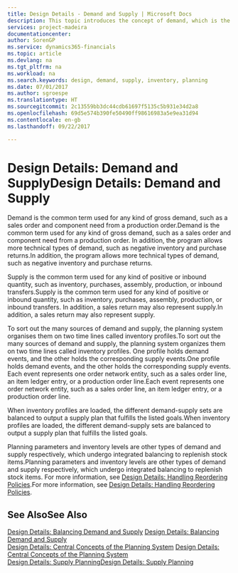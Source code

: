```yaml
---
title: Design Details - Demand and Supply | Microsoft Docs
description: This topic introduces the concept of demand, which is the common term used for any kind of gross demand, such as a sales order and component need from a production order.
services: project-madeira
documentationcenter: 
author: SorenGP
ms.service: dynamics365-financials
ms.topic: article
ms.devlang: na
ms.tgt_pltfrm: na
ms.workload: na
ms.search.keywords: design, demand, supply, inventory, planning
ms.date: 07/01/2017
ms.author: sgroespe
ms.translationtype: HT
ms.sourcegitcommit: 2c13559bb3dc44cdb61697f5135c5b931e34d2a8
ms.openlocfilehash: 69d5e574b390fe50490ff98616983a5e9ea31d94
ms.contentlocale: en-gb
ms.lasthandoff: 09/22/2017

---
```

# <a name="design-details-demand-and-supply"></a><span data-ttu-id="cbabd-103">Design Details: Demand and Supply</span><span class="sxs-lookup"><span data-stu-id="cbabd-103">Design Details: Demand and Supply</span></span>
<span data-ttu-id="cbabd-104">Demand is the common term used for any kind of gross demand, such as a sales order and component need from a production order.</span><span class="sxs-lookup"><span data-stu-id="cbabd-104">Demand is the common term used for any kind of gross demand, such as a sales order and component need from a production order.</span></span> <span data-ttu-id="cbabd-105">In addition, the program allows more technical types of demand, such as negative inventory and purchase returns.</span><span class="sxs-lookup"><span data-stu-id="cbabd-105">In addition, the program allows more technical types of demand, such as negative inventory and purchase returns.</span></span>  
  
<span data-ttu-id="cbabd-106">Supply is the common term used for any kind of positive or inbound quantity, such as inventory, purchases, assembly, production, or inbound transfers.</span><span class="sxs-lookup"><span data-stu-id="cbabd-106">Supply is the common term used for any kind of positive or inbound quantity, such as inventory, purchases, assembly, production, or inbound transfers.</span></span> <span data-ttu-id="cbabd-107">In addition, a sales return may also represent supply.</span><span class="sxs-lookup"><span data-stu-id="cbabd-107">In addition, a sales return may also represent supply.</span></span>  
  
<span data-ttu-id="cbabd-108">To sort out the many sources of demand and supply, the planning system organises them on two time lines called inventory profiles.</span><span class="sxs-lookup"><span data-stu-id="cbabd-108">To sort out the many sources of demand and supply, the planning system organizes them on two time lines called inventory profiles.</span></span> <span data-ttu-id="cbabd-109">One profile holds demand events, and the other holds the corresponding supply events.</span><span class="sxs-lookup"><span data-stu-id="cbabd-109">One profile holds demand events, and the other holds the corresponding supply events.</span></span> <span data-ttu-id="cbabd-110">Each event represents one order network entity, such as a sales order line, an item ledger entry, or a production order line.</span><span class="sxs-lookup"><span data-stu-id="cbabd-110">Each event represents one order network entity, such as a sales order line, an item ledger entry, or a production order line.</span></span>  
  
<span data-ttu-id="cbabd-111">When inventory profiles are loaded, the different demand-supply sets are balanced to output a supply plan that fulfills the listed goals.</span><span class="sxs-lookup"><span data-stu-id="cbabd-111">When inventory profiles are loaded, the different demand-supply sets are balanced to output a supply plan that fulfills the listed goals.</span></span>  
  
<span data-ttu-id="cbabd-112">Planning parameters and inventory levels are other types of demand and supply respectively, which undergo integrated balancing to replenish stock items.</span><span class="sxs-lookup"><span data-stu-id="cbabd-112">Planning parameters and inventory levels are other types of demand and supply respectively, which undergo integrated balancing to replenish stock items.</span></span> <span data-ttu-id="cbabd-113">For more information, see [Design Details: Handling Reordering Policies](design-details-handling-reordering-policies.md).</span><span class="sxs-lookup"><span data-stu-id="cbabd-113">For more information, see [Design Details: Handling Reordering Policies](design-details-handling-reordering-policies.md).</span></span>  
  
## <a name="see-also"></a><span data-ttu-id="cbabd-114">See Also</span><span class="sxs-lookup"><span data-stu-id="cbabd-114">See Also</span></span>  
<span data-ttu-id="cbabd-115">[Design Details: Balancing Demand and Supply](design-details-balancing-demand-and-supply.md) </span><span class="sxs-lookup"><span data-stu-id="cbabd-115">[Design Details: Balancing Demand and Supply](design-details-balancing-demand-and-supply.md) </span></span>  
<span data-ttu-id="cbabd-116">[Design Details: Central Concepts of the Planning System](design-details-central-concepts-of-the-planning-system.md) </span><span class="sxs-lookup"><span data-stu-id="cbabd-116">[Design Details: Central Concepts of the Planning System](design-details-central-concepts-of-the-planning-system.md) </span></span>  
[<span data-ttu-id="cbabd-117">Design Details: Supply Planning</span><span class="sxs-lookup"><span data-stu-id="cbabd-117">Design Details: Supply Planning</span></span>](design-details-supply-planning.md)
